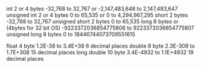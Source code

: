 int 	2 or 4 bytes 	-32,768 to 32,767 or -2,147,483,648 to 2,147,483,647
unsigned int 	2 or 4 bytes 	0 to 65,535 or 0 to 4,294,967,295
short 	2 bytes 	-32,768 to 32,767
unsigned short 	2 bytes 	0 to 65,535
long 	8 bytes or (4bytes for 32 bit OS) 	-9223372036854775808 to 9223372036854775807
unsigned long 	8 bytes 	0 to 18446744073709551615

float 	4 byte 	1.2E-38 to 3.4E+38 	6 decimal places
double 	8 byte 	2.3E-308 to 1.7E+308 	15 decimal places
long double 	10 byte 	3.4E-4932 to 1.1E+4932 	19 decimal places
